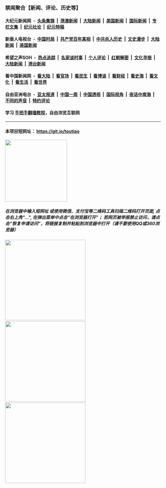 ### 禁闻聚合【新闻、评论、历史等】

#### 大纪元新闻网 &nbsp;-&nbsp; [头条集锦](indexes/E头条集锦.md?t=02171244) &nbsp;|&nbsp; [港澳新闻](indexes/E港澳新闻.md?t=02171244)  &nbsp;|&nbsp; [大陆新闻](indexes/E大陆新闻.md?t=02171244) &nbsp;|&nbsp; [美国新闻](indexes/E美国新闻.md?t=02171244) &nbsp;|&nbsp; [国际新闻](indexes/E国际新闻.md?t=02171244) &nbsp;|&nbsp; [专栏文集](indexes/E专栏文集.md?t=02171244) &nbsp;|&nbsp; [纪元社论](indexes/E纪元社论.md?t=02171244) &nbsp;|&nbsp; [纪元特稿](indexes/E纪元特稿.md?t=02171244) 

#### 新唐人电视台 &nbsp;-&nbsp; [中国时局](indexes/N中国时局.md?t=02171244) &nbsp;|&nbsp; [共产党百年真相](indexes/N共产党百年真相.md?t=02171244) &nbsp;|&nbsp; [中共杀人历史](indexes/N中共杀人历史.md?t=02171244) &nbsp;|&nbsp; [文史漫步](indexes/N文史漫步.md?t=02171244) &nbsp;|&nbsp; [大陆新闻](indexes/N大陆新闻.md?t=02171244) &nbsp;|&nbsp; [美国新闻](indexes/N美国新闻.md?t=02171244)

#### 希望之声SOH &nbsp;-&nbsp; [热点追踪](indexes/H热点追踪.md?t=02171244) &nbsp;|&nbsp; [名家谈时事](indexes/H名家谈时事.md?t=02171244) &nbsp;|&nbsp; [个人评论](indexes/H个人评论.md?t=02171244)  &nbsp;|&nbsp; [红朝解密](indexes/H红朝解密.md?t=02171244) &nbsp;|&nbsp; [文化寻根](indexes/H文化寻根.md?t=02171244) &nbsp;|&nbsp; [大陆新闻](indexes/H大陆新闻.md?t=02171244) &nbsp;|&nbsp; [港台新闻](indexes/H港台新闻.md?t=02171244)

#### 看中国新闻网 &nbsp;-&nbsp; [看大陆](indexes/S看大陆.md?t=02171244) &nbsp;|&nbsp; [看官场](indexes/S看官场.md?t=02171244) &nbsp;|&nbsp; [看民生](indexes/S看民生.md?t=02171244)  &nbsp;|&nbsp; [看博谈](indexes/S看博谈.md?t=02171244) &nbsp;|&nbsp; [看财经](indexes/S看财经.md?t=02171244) &nbsp;|&nbsp; [看史海](indexes/S看史海.md?t=02171244) &nbsp;|&nbsp; [看文化](indexes/S看文化.md?t=02171244) &nbsp;|&nbsp; [看生活](indexes/S看生活.md?t=02171244) &nbsp;|&nbsp; [看世界](indexes/S看世界.md?t=02171244)

#### 自由亚洲电台 &nbsp;-&nbsp; [亚太报道](indexes/R亚太报道.md?t=02171244) &nbsp;|&nbsp; [中国一周](indexes/R中国一周.md?t=02171244) &nbsp;|&nbsp; [中国透视](indexes/R中国透视.md?t=02171244)  &nbsp;|&nbsp; [国际视角](indexes/R国际视角.md?t=02171244) &nbsp;|&nbsp; [夜话中南海](indexes/R夜话中南海.md?t=02171244) &nbsp;|&nbsp; [不同的声音](indexes/R不同的声音.md?t=02171244) &nbsp;|&nbsp; [特约评论](indexes/R特约评论.md?t=02171244)

#### 学习 [手把手翻墙教程](https://github.com/gfw-breaker/guides/wiki)，自由浏览互联网

----

#### 本项目短网址： https://git.io/toutiao
<img src="https://raw.githubusercontent.com/gfw-breaker/banned-news/master/scripts/img/qr.png" width="200px"/>  

##### 在浏览器中输入短网址 或使用微信、支付宝等二维码工具扫描二维码打开页面, 点击右上角"...", 在弹出菜单中点击“在浏览器打开”； 若网页被举报禁止访问，请点击“恢复申请访问”，将链接复制并粘贴到浏览器中打开（请不要使用QQ或360浏览器）

<img src="https://raw.githubusercontent.com/gfw-breaker/banned-news/master/scripts/img/1.png" width="260px"/> &nbsp; <img src="https://raw.githubusercontent.com/gfw-breaker/banned-news/master/scripts/img/2.png" width="260px"/> &nbsp; <img src="https://raw.githubusercontent.com/gfw-breaker/banned-news/master/scripts/img/3.png" width="260px"/>
